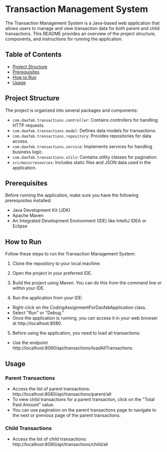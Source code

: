 # Transaction Management System

The Transaction Management System is a Java-based web application that allows users to manage and view transaction data for both parent and child transactions. This README provides an overview of the project structure, components, and instructions for running the application.

## Table of Contents

- [Project Structure](#project-structure)
- [Prerequisites](#prerequisites)
- [How to Run](#how-to-run)
- [Usage](#usage)

## Project Structure

The project is organized into several packages and components:

- `com.daofab.transactions.controller`: Contains controllers for handling HTTP requests.
- `com.daofab.transactions.model`: Defines data models for transactions.
- `com.daofab.transactions.repository`: Provides repositories for data access.
- `com.daofab.transactions.service`: Implements services for handling business logic.
- `com.daofab.transactions.utils`: Contains utility classes for pagination.
- `src/main/resources`: Includes static files and JSON data used in the application.

## Prerequisites

Before running the application, make sure you have the following prerequisites installed:

- Java Development Kit (JDK)
- Apache Maven
- An Integrated Development Environment (IDE) like IntelliJ IDEA or Eclipse

## How to Run

Follow these steps to run the Transaction Management System:

1. Clone the repository to your local machine.

2. Open the project in your preferred IDE.

3. Build the project using Maven. You can do this from the command line or within your IDE.

4. Run the application from your IDE:
- Right-click on the CodingAssignmentForDaofabApplication class.
- Select "Run" or "Debug."
- Once the application is running, you can access it in your web browser at http://localhost:8080.

5. Before using the application, you need to load all transactions:

- Use the endpoint http://localhost:8080/api/transactions/loadAllTransactions.

## Usage

### Parent Transactions

- Access the list of parent transactions: http://localhost:8080/api/transactions/parent/all
- To view child transactions for a parent transaction, click on the "Total Paid Amount" value.
- You can use pagination on the parent transactions page to navigate to the next or previous page of the parent transactions.

### Child Transactions

- Access the list of child transactions: http://localhost:8080/api/transactions/child/all
